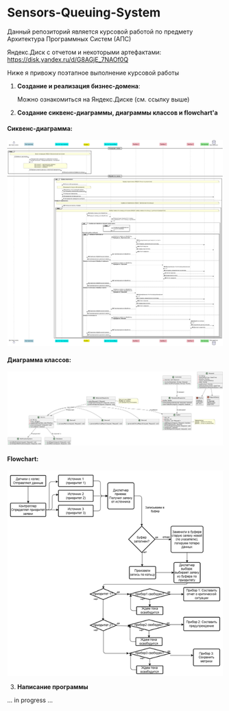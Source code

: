 # Sensors-Queuing-System
Данный репозиторий является курсовой работой по предмету Архитектура Программных Систем (АПС)

Яндекс.Диск с отчетом и некоторыми артефактами:
https://disk.yandex.ru/d/G8AGjE_7NAOf0Q

Ниже я привожу поэтапное выполнение курсовой работы
1. **Создание и реализация бизнес-домена**:

    Можно ознакомиться на Яндекс.Диске (см. ссылку выше)

2. **Создание сиквенс-диаграммы, диаграммы классов и flowchart'а**


#### Сиквенс-диаграмма:
![Image alt](https://github.com/ValentinGolikov/Sensors-Queuing-System/blob/main/sequence_diagram.png)
#### Диаграмма классов:
![Image alt](https://github.com/ValentinGolikov/Sensors-Queuing-System/blob/main/class_daiagram.png)
#### Flowchart:
![Image alt](https://github.com/ValentinGolikov/Sensors-Queuing-System/blob/main/flowchart.png)

3. **Написание программы**

... in progress ...
  
